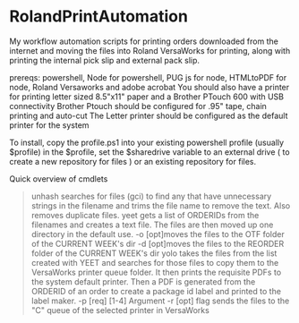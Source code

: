 # RolandPrintAutomation
My workflow automation scripts for printing orders downloaded from the internet and moving the files into Roland VersaWorks for printing, along with printing the internal pick slip and external pack slip.

prereqs:
powershell, Node for powershell, PUG js for node, HTMLtoPDF for node, Roland Versaworks and adobe acrobat
You should also have a printer for printing letter sized 8.5"x11" paper and a Brother PTouch 600 with USB connectivity
Brother Ptouch should be configured for .95" tape, chain printing and auto-cut
The Letter printer should be configured as the default printer for the system

To install, copy the profile.ps1 into your existing powershell profile (usually $profile)
in the $profile, set the $sharedrive variable to an external drive ( to create a new repository for files ) or an existing repository for files.

Quick overview of cmdlets
>unhash			searches for files (gci) to find any that have unnecessary strings in the filename and trims the file name to remove the text. Also removes duplicate files.
>yeet			gets a list of ORDERIDs from the filenames and creates a text file. The files are then moved up one directory in the default use. 
	-o		[opt]moves the files to the OTF folder of the CURRENT WEEK's dir
	-d		[opt]moves the files to the REORDER folder of the CURRENT WEEK's dir
>yolo			takes the files from the list created with YEET and searches for those files to copy them to the VersaWorks printer queue folder. It then prints the requisite PDFs to the system default printer. Then a PDF is generated from the ORDERID of an order to create a package id label and printed to the label maker.
		-p		[req] [1-4] Argument
		-r		[opt] flag sends the files to the "C" queue of the selected printer in VersaWorks
